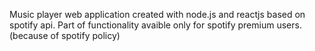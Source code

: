 Music player web application created with node.js and reactjs based on spotify api. Part of functionality avaible only for spotify premium users. (because of spotify policy)
